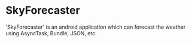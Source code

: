 # SkyForecaster
'SkyForecaster' is an android application which can forecast the weather using AsyncTask, Bundle, JSON, etc. 
